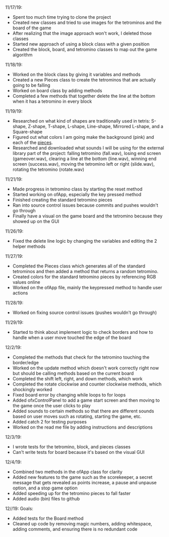 11/17/19:
- Spent too much time trying to clone the project
- Created new classes and tried to use images for the tetrominos and the board of the game
- After realizing that the image approach won't work, I deleted those classes
- Started new approach of using a block class with a given position
- Created the block, board, and tetromino classes to map out the game algorithm

11/18/19:
- Worked on the block class by giving it variables and methods
- Created a new Pieces class to create the tetrominos that are actually going to be falling
- Worked on board class by adding methods
- Completed a few methods that together delete the line at the bottom when it has a tetromino in every block

11/19/19:
- Researched on what kind of shapes are traditionally used in tetris: S-shape, Z-shape, T-shape, L-shape, Line-shape, Mirrored L-shape, and a Square-shape
- Figured out what colors I am going make the background (pink) and each of the [pieces](https://colorswatches.info/shades-of-white).
- Researched and downloaded what sounds I will be using for the external library part of the project: falling tetromino (fall.wav), losing end screen (gameover.wav), clearing a line at the bottom (line.wav), winning end screen (success.wav), moving the tetromino left or right (slide.wav), rotating the tetromino (rotate.wav)

11/21/19:
- Made progress in tetromino class by starting the reset method
- Started working on ofApp, especially the key pressed method
- Finished creating the standard tetromino pieces
- Ran into source control issues because commits and pushes wouldn't go through
- Finally have a visual on the game board and the tetromino because they showed up on the GUI

11/26/19:
- Fixed the delete line logic by changing the variables and editing the 2 helper methods

11/27/19:
- Completed the Pieces class which generates all of the standard tetrominos and then added a method that returns a random tetromino.
- Created colors for the standard tetromino pieces by referencing RGB values online
- Worked on the ofApp file, mainly the keypressed method to handle user actions

11/28/19:
- Worked on fixing source control issues (pushes wouldn't go through)

11/29/19:
- Started to think about implement logic to check borders and how to handle when a user move touched the edge of the board

12/2/19:
- Completed the methods that check for the tetromino touching the border/edge
- Worked on the update method which doesn't work correctly right now but should be calling methods based on the current board
- Completed the shift left, right, and down methods, which work
- Completed the rotate clockwise and counter clockwise methods, which shockingly worked
- Fixed board error by changing while loops to for loops
- Added ofxControlPanel to add a game start screen and then moving to the game once the user clicks to play
- Added sounds to certain methods so that there are different sounds based on user moves such as rotating, starting the game, etc.
- Added catch 2 for testing purposes
- Worked on the read me file by adding instructions and descriptions

12/3/19:
- I wrote tests for the tetromino, block, and pieces classes
- Can't write tests for board because it's based on the visual GUI

12/4/19:
- Combined two methods in the ofApp class for clarity
- Added new features to the game such as the scorekeeper, a secret message that gets revealed as points increase, a pause and unpause option, and a stop game option
- Added speeding up for the tetromino pieces to fall faster
- Added audio (bin) files to github

12//19: Goals:
- Added tests for the Board method
- Cleaned up code by removing magic numbers, adding whitespace, adding comments, and ensuring there is no redundant code
